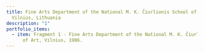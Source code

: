 ```yaml
---
title: Fine Arts Department of the National M. K. Čiurlionis School of Art,
  Vilnius, Lithuania
description: "1"
portfolio_items:
  - item: Fragment 1 - Fine Arts Department of the National M. K. Čiurlionis School
      of Art, Vilnius, 1986.
---
```

